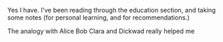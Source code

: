 Yes I have. I've been reading through the education section, and taking some notes (for personal learning, and for recommendations.)

The analogy with Alice Bob Clara and Dickwad really helped me
